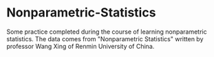 # Nonparametric-Statistics
Some practice completed during the course of learning nonparametric statistics. The data comes from "Nonparametric Statistics" written by professor Wang Xing of Renmin University of China.
